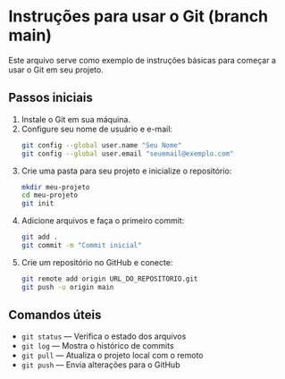 # Instruções para usar o Git (branch main)

Este arquivo serve como exemplo de instruções básicas para começar a usar o Git em seu projeto.

## Passos iniciais
1. Instale o Git em sua máquina.
2. Configure seu nome de usuário e e-mail:
   ```bash
   git config --global user.name "Seu Nome"
   git config --global user.email "seuemail@exemplo.com"
   ```
3. Crie uma pasta para seu projeto e inicialize o repositório:
   ```bash
   mkdir meu-projeto
   cd meu-projeto
   git init
   ```
4. Adicione arquivos e faça o primeiro commit:
   ```bash
   git add .
   git commit -m "Commit inicial"
   ```
5. Crie um repositório no GitHub e conecte:
   ```bash
   git remote add origin URL_DO_REPOSITORIO.git
   git push -u origin main
   ```

## Comandos úteis
- `git status` — Verifica o estado dos arquivos
- `git log` — Mostra o histórico de commits
- `git pull` — Atualiza o projeto local com o remoto
- `git push` — Envia alterações para o GitHub
